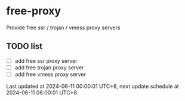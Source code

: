 
# free-proxy
Provide free ssr / trojan / vmess proxy servers


## TODO list
- [ ] add free ssr proxy server
- [ ] add free trojan proxy server
- [ ] add free vmess proxy server

Last updated at 2024-06-11 00:00:01 UTC+8, next update schedule at 2024-06-11 06:00:01 UTC+8

